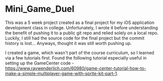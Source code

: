# Mini_Game_Duel

This was a 5 week project created as a final project for my iOS application development class in college. Unfortunately, I wrote it before understanding the benefit of pushing it to a public git repo and relied solely on a local repo. Luckily, I still had the source code for the final project but the commit history is lost... Anyways, thought it was still worth pushing up.

I created a game, which wasn't part of the course curriculum, so I learned via a few tutorials first. Found the following tutorial especially useful in setting up the GameCenter code - https://www.raywenderlich.com/60980/game-center-tutorial-how-to-make-a-simple-multiplayer-game-with-sprite-kit-part-1.

  
